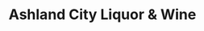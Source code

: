 ---
title: "Ashland City Liquor & Wine"
url: /ashland-city/ashland-city-liquor-and-wine/
shop: alcohol
---